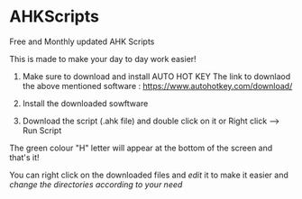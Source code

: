# AHKScripts
Free and Monthly updated AHK Scripts

This is made to make your day to day work easier!

1. Make sure to download and install AUTO HOT KEY
   The link to downlaod the above mentioned software : https://www.autohotkey.com/download/

2. Install the downloaded sowftware

3. Download the script (.ahk file) and double click on it 
   or Right click --> Run Script
   
The green colour "H" letter will appear at the bottom of the screen and that's it!

You can right click on the downloaded files and *edit* it to make it easier and *change the directories according to your need* 
